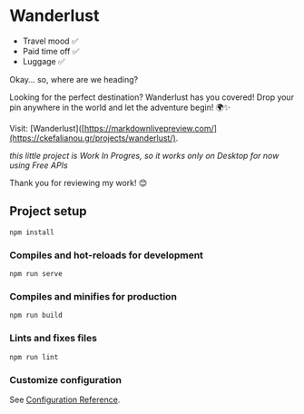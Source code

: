 # Wanderlust
* Travel mood ✅
* Paid time off ✅
* Luggage ✅

Okay… so, where are we heading?

Looking for the perfect destination? Wanderlust has you covered! Drop your pin anywhere in the world and let the adventure begin! 🌍✨

Visit: [Wanderlust]([https://markdownlivepreview.com/](https://ckefalianou.gr/projects/wanderlust/).

_this little project is Work In Progres, so it works only on Desktop for now using Free APIs_

Thank you for reviewing my work! 😊


## Project setup
```
npm install
```

### Compiles and hot-reloads for development
```
npm run serve
```

### Compiles and minifies for production
```
npm run build
```

### Lints and fixes files
```
npm run lint
```

### Customize configuration
See [Configuration Reference](https://cli.vuejs.org/config/).
